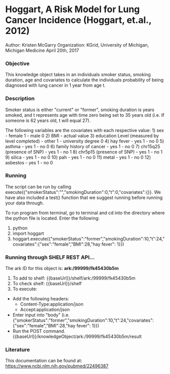 # Hoggart, A Risk Model for Lung Cancer Incidence (Hoggart, et.al., 2012)
Author: Kristen McGarry
Organization: KGrid, University of Michigan, Michigan Medicine
April 20th, 2017

### Objective
This knowledge object takes in an individuals smoker status, smoking duration, age and covariates to calculate the individuals probability of being diagnosed with lung cancer in 1 year from age t.


### Description
Smoker status is either "current" or "former", smoking duration is years smoked, and t represents age with time zero being set to 35 years old (i.e. If someone is 62 years old, t will equal 27).

The following variables are the covariates with each respective value:
	1)	sex
  	-	female 1
  	-	male 0
	2)	BMI
	 -	actual value
	3)	education Level (measured by level completed)
  	-	other 1
  	-	university degree 0
	4)	hay fever
	  - yes 1
	  -	no 0
	5)	asthma
	  - yes 1
	  - no 0
	6)	family history of cancer
  	-	yes 1
  	-	no 0
	7)	chr15q25 (presence of SNP)
  	-	yes 1
  	-	no 1
	8)	chr5p15 (presence of SNP)
  	-	yes 1
  	-	no 1
	9)	silica
  	-	yes 1
  	-	no 0
  10)	pah
  	-	yes 1
  	-	no 0
	11)	metal
  	-	yes 1
  	-	no 0
	12)	asbestos
  	-	yes 1
  	-	no 0

### Running
The script can be run by calling execute({"smokerStatus":"","smokingDuration":0,"t":0,"covariates":{}}. We have also included a test() function that we suggest running before running your data through.

To run program from terminal, go to terminal and cd into the directory where the python file is located. Enter the following:
1. python
2. import hoggart
3. hoggart.execute({"smokerStatus":"former","smokingDuration":10,"t":24,"covariates":{"sex":"female","BMI":28,"hay fever": 1}})

### Running through SHELF REST API...
The ark ID for this object is: **ark:/99999/fk45430b5m**

1. To add to shelf: {{baseUrl}}/shelf/ark:/99999/fk45430b5m
2. To check shelf: {{baseUrl}}/shelf
3. To execute:
  - Add the following headers:
    - Content-Type:application/json
    - Accept:application/json
  - Enter input into "body" (i.e. {"smokerStatus":"former","smokingDuration":10,"t":24,"covariates":{"sex":"female","BMI":28,"hay fever": 1}})
  - Run the POST command. {{baseUrl}}/knowledgeObject/ark:/99999/fk45430b5m/result


### Literature
This documentation can be found at: https://www.ncbi.nlm.nih.gov/pubmed/22496387
